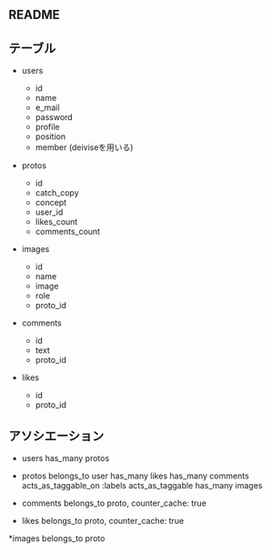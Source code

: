 ## README

テーブル
----------------
* users
    - id
    - name
    - e_mail
    - password
    - profile
    - position
    - member
    (deiviseを用いる)

* protos
    - id
    - catch_copy
    - concept
    - user_id
    - likes_count
    - comments_count

* images
    - id
    - name
    - image
    - role
    - proto_id

* comments
    - id
    - text
    - proto_id

* likes
    - id
    - proto_id

アソシエーション
-------------
* users has_many protos

* protos belongs_to user
         has_many likes
         has_many comments
         acts_as_taggable_on :labels
         acts_as_taggable
         has_many images

* comments belongs_to proto, counter_cache: true

* likes belongs_to proto, counter_cache: true

*images belongs_to proto

